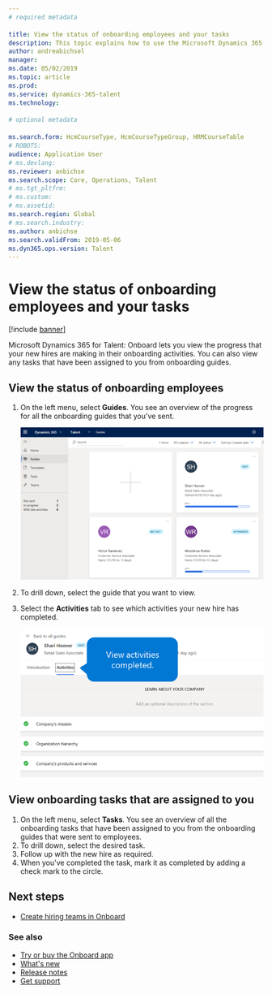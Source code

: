 ```yaml
---
# required metadata

title: View the status of onboarding employees and your tasks
description: This topic explains how to use the Microsoft Dynamics 365 for Talent - Onboard app to track where new hires are in their onboarding process.
author: andreabichsel
manager:
ms.date: 05/02/2019
ms.topic: article
ms.prod:
ms.service: dynamics-365-talent
ms.technology:

# optional metadata

ms.search.form: HcmCourseType, HcmCourseTypeGroup, HRMCourseTable
# ROBOTS:
audience: Application User
# ms.devlang:
ms.reviewer: anbichse
ms.search.scope: Core, Operations, Talent
# ms.tgt_pltfrm:
# ms.custom:
# ms.assetid:
ms.search.region: Global
# ms.search.industry:
ms.author: anbichse
ms.search.validFrom: 2019-05-06
ms.dyn365.ops.version: Talent
---
```


# View the status of onboarding employees and your tasks

[!include [banner](includes/banner.md)]

Microsoft Dynamics 365 for Talent: Onboard lets you view the progress that your new hires are making in their onboarding activities. You can also view any tasks that have been assigned to you from onboarding guides.

## View the status of onboarding employees

1. On the left menu, select **Guides**. You see an overview of the progress for all the onboarding guides that you've sent.

    ![[Viewing the status of onboarding guides](./media/onboard-guide-status.png)](./media/onboard-guide-status.png)

2. To drill down, select the guide that you want to view.
3. Select the **Activities** tab to see which activities your new hire has completed.

    ![[Viewing activities that the new hire has completed](./media/onboard-status-activities.png)](./media/onboard-status-activities.png)

## View onboarding tasks that are assigned to you

1. On the left menu, select **Tasks**. You see an overview of all the onboarding tasks that have been assigned to you from the onboarding guides that were sent to employees.
2. To drill down, select the desired task.
3. Follow up with the new hire as required.
4. When you've completed the task, mark it as completed by adding a check mark to the circle.

## Next steps

- [Create hiring teams in Onboard](./onboard-create-team.md)

### See also

- [Try or buy the Onboard app](https://dynamics.microsoft.com/talent/onboard/)
- [What's new](./whats-new.md)
- [Release notes](https://docs.microsoft.com/business-applications-release-notes/index)
- [Get support](./talent-support.md)
